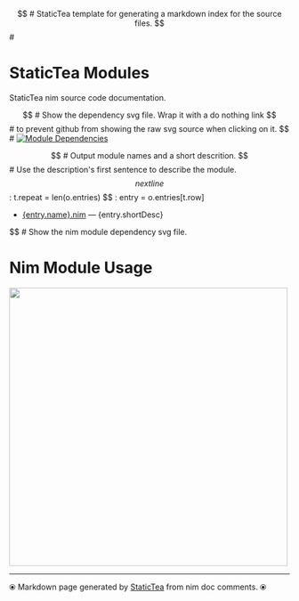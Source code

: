 $$ # StaticTea template for generating a markdown index for the source files.
$$ #
# StaticTea Modules

StaticTea nim source code documentation.

$$ # Show the dependency svg file. Wrap it with a do nothing link
$$ # to prevent github from showing the raw svg source when clicking on it.
$$ #
[![Module Dependencies](../staticteadep.svg)](#)

$$ # Output module names and a short descrition.
$$ # Use the description's first sentence to describe the module.
$$ nextline
$$ : t.repeat = len(o.entries)
$$ : entry = o.entries[t.row]
* [{entry.name}.nim]({entry.name}.md) &mdash; {entry.shortDesc}

$$ # Show the nim module dependency svg file.
# Nim Module Usage
[<img src="..//staticteadep2.svg" width="500">](#nim-module-usage)

---
⦿ Markdown page generated by [StaticTea](https://github.com/flenniken/statictea/) from nim doc comments. ⦿
